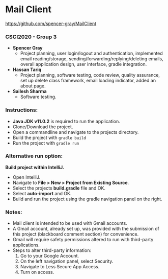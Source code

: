 
# Mail Client 
https://github.com/spencer-gray/MailClient
### CSCI2020 - Group 3

- **Spencer Gray**
	- Project planning, user login/logout and authentication, implemented email reading/storage, sending/forwarding/replying/deleting emails, overall application design, user interface, gradle integration.
- **Hassan Tariq**
	- Project planning, software testing, code review, quality assurance, set up delete class framework, email loading indicator, added an about page.
- **Sailesh Sharma**
	- Software testing.

### Instructions:
 - **Java JDK v11.0.2** is required to run the application.
 - Clone/Download the project.
 - Open a commandline and navigate to the projects directory.
 - Build the project with ``` gradle build ```
 - Run the project with ``` gradle run ```

### Alternative run option:
**Build project within IntelliJ.**
 - Open IntelliJ.
 - Navigate to **File > New > Project from Existing Source**.
 - Select the projects **build.gradle** file and OK. 
 - Select **auto-import** and OK.
 - Build and run the project using the gradle navigation panel on the right. 
 
 ### Notes:
 - Mail client is intended to be used with Gmail accounts.
 - A Gmail account, already set up, was provided with the submission of this project (blackboard comment section) for convenience.
 - Gmail will require safety permissions altered to run with third-party applications.
 - Steps to alter third-party information:
 	1. Go to your Google Account.
	2. On the left navigation panel, select Security.
	3. Navigate to Less Secure App Access.
	4. Turn on access.
